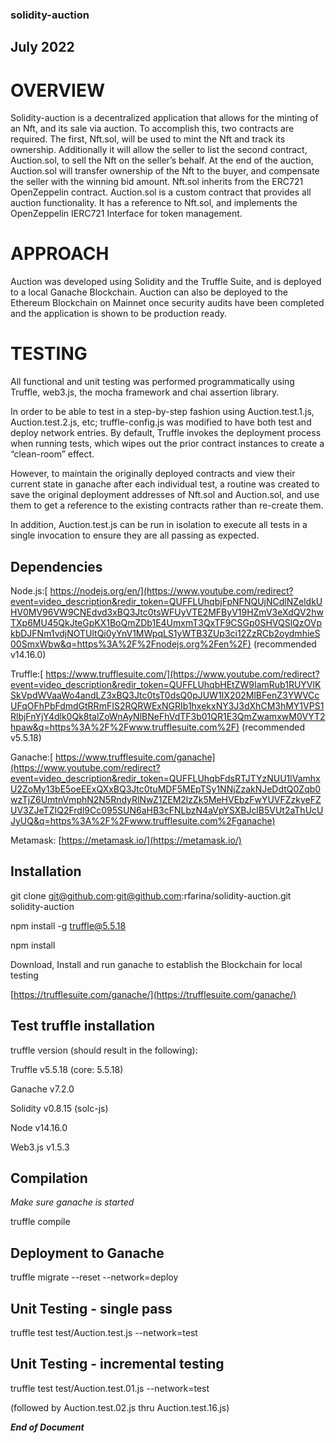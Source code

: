 ### solidity-auction


## **July 2022**


# OVERVIEW

Solidity-auction is a decentralized application that allows for the minting of an Nft, and its sale via auction. To accomplish this, two contracts are required. The first, Nft.sol, will be used to mint the Nft and track its ownership. Additionally it will allow the seller to list the second contract, Auction.sol, to sell the Nft on the seller’s behalf. At the end of the auction, Auction.sol will  transfer ownership of the Nft to the buyer, and compensate the seller with the winning bid amount. Nft.sol inherits from the ERC721 OpenZeppelin contract. Auction.sol is a custom contract that provides all auction functionality. It has a reference to Nft.sol, and  implements the OpenZeppelin IERC721 Interface for token management.


# APPROACH

Auction was developed using Solidity and the Truffle Suite, and is deployed to a local Ganache Blockchain. Auction can also be deployed to the Ethereum Blockchain on Mainnet once security audits have been completed and the application is shown to be production ready.


# TESTING

All functional and unit testing was performed programmatically using Truffle, web3.js, the mocha framework and chai assertion library.

In order to be able to test in a step-by-step fashion using Auction.test.1.js, Auction.test.2.js, etc; truffle-config.js was modified to have both test and deploy network entries. By default, Truffle invokes the deployment process when running tests, which wipes out the prior contract instances to create a “clean-room” effect. 

However, to maintain the originally deployed contracts and view their current state in ganache after each individual test, a routine was created to save the original deployment addresses of Nft.sol and Auction.sol, and use them to get a reference to the existing contracts rather than re-create them.

In addition, Auction.test.js can be run in isolation to execute all tests in a single invocation to ensure they are all passing as expected.


## **Dependencies**

Node.js:[ https://nodejs.org/en/](https://www.youtube.com/redirect?event=video_description&redir_token=QUFFLUhqbjFpNFNQUjNCdlNZeldkUHV0MV96VW9CNEdvd3xBQ3Jtc0tsWFUyVTE2MFByV19HZmV3eXdQV2hwTXp6MU45QkJteGpKX1BoQmZDb1E4UmxmT3QxTF9CSGp0SHVQSlQzOVpkbDJFNm1vdjNOTUltQi0yYnV1MWpqLS1yWTB3ZUp3ci12ZzRCb2oydmhieS00SmxWbw&q=https%3A%2F%2Fnodejs.org%2Fen%2F) (recommended v14.16.0)

Truffle:[ https://www.trufflesuite.com/](https://www.youtube.com/redirect?event=video_description&redir_token=QUFFLUhqbHEtZW9IamRub1RUYVlKSkVpdWVaaWo4andLZ3xBQ3Jtc0tsT0dsQ0pJUW1IX202MlBFenZ3YWVCcUFqOFhPbFdmdGtRRmFIS2RQRWExNGRIb1hxekxNY3J3dXhCM3hMY1VPS1RlbjFnYjY4dlk0Qk8talZoWnAyNlBNeFhVdTF3b01QR1E3QmZwamxwM0VYT2hpaw&q=https%3A%2F%2Fwww.trufflesuite.com%2F) (recommended v5.5.18)

Ganache:[ https://www.trufflesuite.com/ganache](https://www.youtube.com/redirect?event=video_description&redir_token=QUFFLUhqbFdsRTJTYzNUU1lVamhxU2ZoMy13bE5oeEExQXxBQ3Jtc0tuMDF5MEpTSy1NNjZzakNJeDdtQ0Zqb0wzTjZ6UmtnVmphN2N5RndyRlNwZ1ZEM2lzZk5MeHVEbzFwYUVFZzkyeFZUV3ZJeTZIQ2Frdl9Cc095SUN6aHB3cFNLbzN4aVpYSXBJclB5VUt2aThUcUJyUQ&q=https%3A%2F%2Fwww.trufflesuite.com%2Fganache)

Metamask: [https://metamask.io/](https://metamask.io/)


## **Installation**

git clone [git@github.com](mailto:git@github.com):git@github.com:rfarina/solidity-auction.git solidity-auction

npm install -g truffle@5.5.18

npm install

Download, Install and run ganache to establish the Blockchain for local testing

[https://trufflesuite.com/ganache/](https://trufflesuite.com/ganache/)


## **Test truffle installation**

truffle version (should result in the following):

Truffle v5.5.18 (core: 5.5.18)

Ganache v7.2.0

Solidity v0.8.15 (solc-js)

Node v14.16.0

Web3.js v1.5.3


## **Compilation**

_Make sure ganache is started_

truffle compile


## **Deployment to Ganache**

truffle migrate --reset --network=deploy


## **Unit Testing - single pass**

truffle test test/Auction.test.js --network=test


## **Unit Testing - incremental testing**

truffle test test/Auction.test.01.js --network=test 

(followed by Auction.test.02.js  thru Auction.test.16.js)

**_End of Document_**
